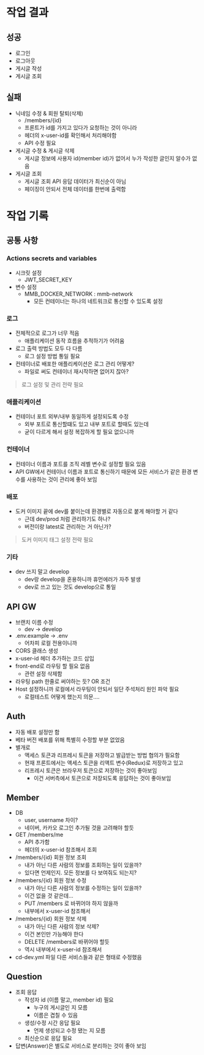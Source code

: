 # 작업 결과

## 성공

- 로그인
- 로그아웃
- 게시글 작성
- 게시글 조회

## 실패

- 닉네임 수정 & 회원 탈퇴(삭제)
  - /members/{id}
  - 프론트가 id를 가지고 있다가 요청하는 것이 아니라
  - 헤더의 x-user-id를 확인해서 처리해야함
  - API 수정 필요
- 게시글 수정 & 게시글 삭제
  - 게시글 정보에 사용자 id(member id)가 없어서 누가 작성한 글인지 알수가 없음
- 게시글 조회
  - 게시글 조회 API 응답 데이터가 최신순이 아님
  - 페이징이 안되서 전체 데이터를 한번에 출력함

# 작업 기록

## 공통 사항

### Actions secrets and variables

- 시크릿 설정
    - JWT_SECRET_KEY
- 변수 설정
    - MMB_DOCKER_NETWORK : mmb-network
        - 모든 컨테이너는 하나의 네트워크로 통신할 수 있도록 설정

### 로그

- 전체적으로 로그가 너무 적음
    - 애플리케이션 동작 흐름을 추적하기가 어려움
- 로그 출력 방법도 모두 다 다름
    - 로그 설정 방법 통일 필요
- 컨테이너로 배포한 애플리케이션은 로그 관리 어떻게?
    - 파일로 써도 컨테이너 재시작하면 없어지 잖아?

> 로그 설정 및 관리 전략 필요

### 애플리케이션

- 컨테이너 포트 외부/내부 동일하게 설정되도록 수정
    - 외부 포트로 통신할떄도 있고 내부 포트로 할때도 있는데
    - 굳이 다르게 해서 설정 복잡하게 할 필요 없으니까

### 컨테이너

- 컨테이너 이름과 포트를 조직 레벨 변수로 설정할 필요 있음
- API GW에서 컨테이너 이름과 포트로 통신하기 때문에 모든 서비스가 같은 환경 변수를 사용하는 것이 관리에 좋아 보임

### 배포

- 도커 이미지 끝에 dev를 붙이는데 환경별로 자동으로 붙게 해야할 거 같다
    - 근데 dev/prod 처럼 관리하기도 하나?
    - 버전이랑 latest로 관리하는 거 아닌가?

> 도커 이미지 태그 설정 전략 필요

### 기타

- dev 쓰지 말고 develop
  - dev랑 develop을 혼용하니까 휴먼에러가 자주 발생
  - dev로 쓰고 있는 것도 develop으로 통일

## API GW

- 브랜치 이름 수정
    - dev -> develop
- .env.example -> .env
    - 어차피 로컬 전용이니까
- CORS 클래스 생성
- x-user-id 헤더 추가하는 코드 삽입
- front-end로 라우팅 할 필요 없음
  - 관련 설정 삭제함
- 라우팅 path 한줄로 써야하는 듯? OR 조건
- Host 설정하니까 로컬에서 라우팅이 안되서 일단 주석처리 원인 파악 필요
    - 로컬테스트 어떻게 했는지 의문....

## Auth

- 자동 배포 설정만 함
- 베타 버전 배포를 위해 특별히 수정할 부분 없었음
- 별개로
  - 액세스 토큰과 리프레시 토큰을 저장하고 발급받는 방법 협의가 필요함
  - 현재 프론트에서는 액세스 토큰을 리액트 변수(Redux)로 저장하고 있고
  - 리프레시 토큰은 브라우저 토큰으로 저장하는 것이 좋아보임
    - 이건 서버측에서 토큰으로 저장되도록 응답하는 것이 좋아보임

## Member

- DB
    - user, username 차이?
    - 네이버, 카카오 로그인 추가될 것을 고려해야 할듯
- GET /members/me
    - API 추가함
    - 헤더의 x-user-id 참조해서 조회
- /members/{id} 회원 정보 조회
    - 내가 아닌 다른 사람의 정보를 조회하는 일이 있을까?
    - 있다면 언제인지. 모든 정보를 다 보여줘도 되는지?
- /members/{id} 회원 정보 수정
    - 내가 아닌 다른 사람의 정보를 수정하는 일이 있을까?
    - 이건 없을 것 같은데...
    - PUT /members 로 바뀌어야 하지 않을까
    - 내부에서 x-user-id 참조해서
- /members/{id} 회원 정보 삭제
    - 내가 아닌 다른 사람의 정보 삭제?
    - 이건 본인만 가능해야 한다
    - DELETE /members로 바뀌어야 할듯
    - 역시 내부에서 x-user-id 참조해서
- cd-dev.yml 파일 다른 서비스들과 같은 형태로 수정했음

## Question

- 조회 응답
  - 작성자 id (이름 말고, member id) 필요
    - 누구의 게시글인 지 모름
    - 이름은 겹칠 수 있음
  - 생성/수정 시간 응답 필요
    - 언제 생성되고 수정 됐는 지 모름
  - 최신순으로 응답 필요
- 답변(Answer)은 별도로 서비스로 분리하는 것이 좋아 보임 